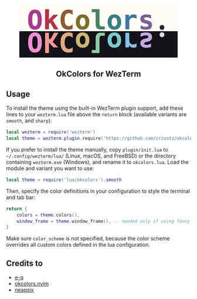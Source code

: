 <p align="center">
  <a href="https://github.com/rose-pine/rose-pine-theme">
    <img src="https://github.com/e-q/okcolors.nvim/blob/main/.github/okcolors.png" />
  </a>
</p>
<p align="center">
    <h2 align="center">OkColors for WezTerm</h2>
</p>

## Usage

To install the theme using the built-in WezTerm plugin support, add these lines
to your `wezterm.lua` file above the `return` block (available variants are
`smooth`, and `sharp`):

```lua
local wezterm = require('wezterm')
local theme = wezterm.plugin.require('https://github.com/crivotz/okcolors-wezterm').smooth
```

If you prefer to install the theme manually, copy `plugin/init.lua` to
`~/.config/wezterm/lua/` (Linux, macOS, and FreeBSD) or the directory containing
`wezterm.exe` (Windows), and rename it to `okcolors.lua`. Load the module and
variant you want to use:

```lua
local theme = require('lua/okcolors').smooth

```

Then, specify the color definitions in your configuration to style the terminal
and tab bar:

```lua
return {
    colors = theme.colors(),
    window_frame = theme.window_frame(), -- needed only if using fancy tab bar
}
```

Make sure `color_scheme` is not specified, because the color scheme overrides
all custom colors defined in the lua configuration.

## Credits to

- [e-q](https://github.com/e-q)
- [okcolors.nvim](https://github.com/e-q/okcolors.nvim)
- [neapsix](https://github.com/neapsix)
